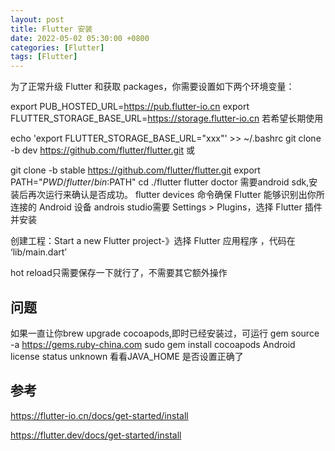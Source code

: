```yaml
---
layout: post
title: Flutter 安装
date: 2022-05-02 05:30:00 +0800
categories: [Flutter]
tags: [Flutter]
---
```

为了正常升级 Flutter 和获取 packages，你需要设置如下两个环境变量：

export PUB_HOSTED_URL=https://pub.flutter-io.cn
export FLUTTER_STORAGE_BASE_URL=https://storage.flutter-io.cn
若希望长期使用

echo 'export FLUTTER_STORAGE_BASE_URL="xxx"' >> ~/.bashrc
git clone -b dev    https://github.com/flutter/flutter.git 
或

git clone -b stable https://github.com/flutter/flutter.git
export PATH="$PWD/flutter/bin:$PATH"
cd ./flutter
flutter doctor   需要android sdk,安装后再次运行来确认是否成功。
flutter devices 命令确保 Flutter 能够识别出你所连接的 Android 设备
androis studio需要 Settings > Plugins，选择 Flutter 插件并安装

创建工程：Start a new Flutter project-》选择 Flutter 应用程序 ，代码在 ‘lib/main.dart’

hot reload只需要保存一下就行了，不需要其它额外操作

## 问题
如果一直让你brew upgrade cocoapods,即时已经安装过，可运行
gem source -a https://gems.ruby-china.com
sudo gem install cocoapods
Android license status unknown
看看JAVA_HOME 是否设置正确了

## 参考
https://flutter-io.cn/docs/get-started/install

https://flutter.dev/docs/get-started/install